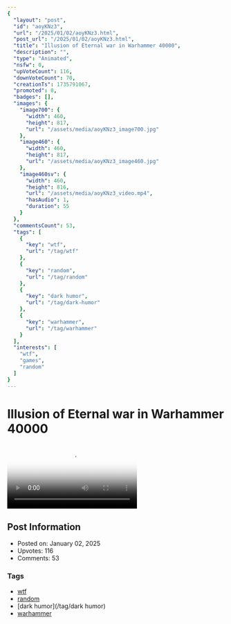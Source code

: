```yaml
---
{
  "layout": "post",
  "id": "aoyKNz3",
  "url": "/2025/01/02/aoyKNz3.html",
  "post_url": "/2025/01/02/aoyKNz3.html",
  "title": "Illusion of Eternal war in Warhammer 40000",
  "description": "",
  "type": "Animated",
  "nsfw": 0,
  "upVoteCount": 116,
  "downVoteCount": 70,
  "creationTs": 1735791067,
  "promoted": 0,
  "badges": [],
  "images": {
    "image700": {
      "width": 460,
      "height": 817,
      "url": "/assets/media/aoyKNz3_image700.jpg"
    },
    "image460": {
      "width": 460,
      "height": 817,
      "url": "/assets/media/aoyKNz3_image460.jpg"
    },
    "image460sv": {
      "width": 460,
      "height": 816,
      "url": "/assets/media/aoyKNz3_video.mp4",
      "hasAudio": 1,
      "duration": 55
    }
  },
  "commentsCount": 53,
  "tags": [
    {
      "key": "wtf",
      "url": "/tag/wtf"
    },
    {
      "key": "random",
      "url": "/tag/random"
    },
    {
      "key": "dark humor",
      "url": "/tag/dark-humor"
    },
    {
      "key": "warhammer",
      "url": "/tag/warhammer"
    }
  ],
  "interests": [
    "wtf",
    "games",
    "random"
  ]
}
---
```


# Illusion of Eternal war in Warhammer 40000

<video controls playsinline loop poster="/assets/media/aoyKNz3_image460.jpg">
  <source src="/assets/media/aoyKNz3_video.mp4" type="video/mp4">
  Your browser does not support the video tag.
</video>

## Post Information

- Posted on: January 02, 2025
- Upvotes: 116
- Comments: 53

### Tags

- [wtf](/tag/wtf)
- [random](/tag/random)
- [dark humor](/tag/dark humor)
- [warhammer](/tag/warhammer)
